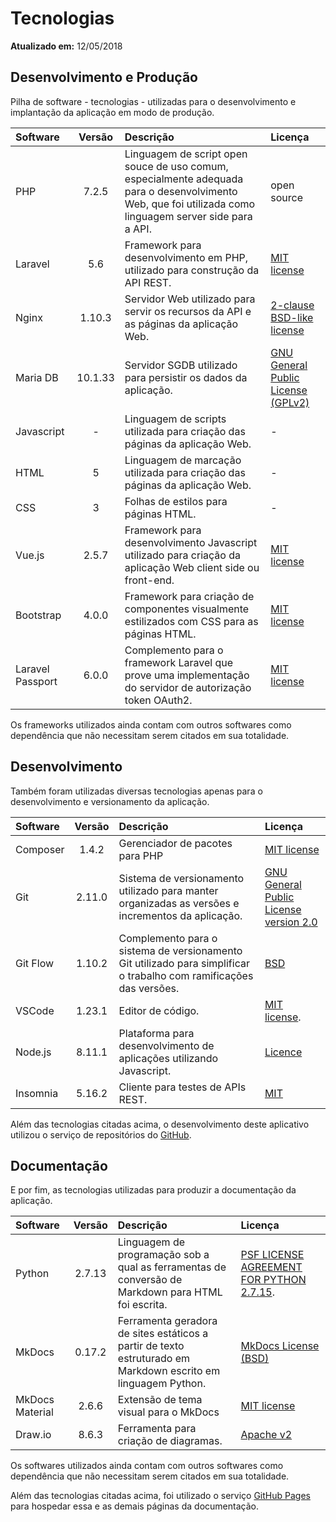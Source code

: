 Tecnologias
===========

**Atualizado em:** 12/05/2018

Desenvolvimento e Produção
--------------------------

Pilha de software - tecnologias - utilizadas para o desenvolvimento e implantação da aplicação em modo de produção.

| Software | Versão | Descrição | Licença |
|:----- |:-----:|:----- |:----- |
| PHP | 7.2.5 | Linguagem de script open souce de uso comum, especialmente adequada para o desenvolvimento Web, que foi utilizada como linguagem server side para a API. | open source |
| Laravel | 5.6 | Framework para desenvolvimento em PHP, utilizado para construção da API REST. | [MIT license](https://opensource.org/licenses/MIT) |
| Nginx | 1.10.3 | Servidor Web utilizado para servir os recursos da API e as páginas da aplicação Web. | [2-clause BSD-like license](http://nginx.org/LICENSE) |
| Maria DB | 10.1.33 | Servidor SGDB utilizado para persistir os dados da aplicação. | [GNU General Public License (GPLv2)](https://github.com/MariaDB/server#license) |
| Javascript | - | Linguagem de scripts utilizada para criação das páginas da aplicação Web. | - |
| HTML | 5 | Linguagem de marcação utilizada para criação das páginas da aplicação Web. | - |
| CSS  | 3 | Folhas de estilos para páginas HTML. | - |
| Vue.js | 2.5.7 | Framework para desenvolvimento Javascript utilizado para criação da aplicação Web client side ou front-end. | [MIT license](https://opensource.org/licenses/MIT) |
| Bootstrap | 4.0.0 | Framework para criação de componentes visualmente estilizados com CSS para as páginas HTML. | [MIT license](https://github.com/twbs/bootstrap/blob/master/LICENSE) |
| Laravel Passport | 6.0.0 | Complemento para o framework Laravel que prove uma implementação do servidor de autorização token OAuth2. | [MIT license](https://opensource.org/licenses/MIT) |

Os frameworks utilizados ainda contam com outros softwares como dependência que não necessitam serem citados em sua totalidade.

Desenvolvimento
---------------

Também foram utilizadas diversas tecnologias apenas para o desenvolvimento e versionamento da aplicação.

| Software | Versão | Descrição | Licença |
|:----- |:-----:|:----- |:----- |
| Composer | 1.4.2 | Gerenciador de pacotes para PHP | [MIT license](https://github.com/composer/composer/blob/master/LICENSE) |
| Git | 2.11.0 | Sistema de versionamento utilizado para manter organizadas as versões e incrementos da aplicação. | [GNU General Public License version 2.0](http://opensource.org/licenses/GPL-2.0) |
| Git Flow | 1.10.2 | Complemento para o sistema de versionamento Git utilizado para simplificar o trabalho com ramificações das versões. | [BSD](https://github.com/nvie/gitflow/blob/develop/LICENSE) |
| VSCode | 1.23.1 | Editor de código. | [MIT license](https://github.com/Microsoft/vscode/blob/master/LICENSE.txt). |
| Node.js | 8.11.1 | Plataforma para desenvolvimento de aplicações utilizando Javascript. | [Licence](https://github.com/nodejs/node/blob/master/LICENSE) |
| Insomnia | 5.16.2 | Cliente para testes de APIs REST. | [MIT](https://github.com/getinsomnia/insomnia/blob/develop/LICENSE) |

Além das tecnologias citadas acima, o desenvolvimento deste aplicativo utilizou o serviço de repositórios do [GitHub](https://github.com).

Documentação
------------

E por fim, as tecnologias utilizadas para produzir a documentação da aplicação.

| Software | Versão | Descrição | Licença |
|:----- |:-----:|:----- |:----- |
| Python | 2.7.13 | Linguagem de programação sob a qual as ferramentas de conversão de Markdown para HTML foi escrita. | [PSF LICENSE AGREEMENT FOR PYTHON 2.7.15](https://docs.python.org/2.7/license.html).|
| MkDocs | 0.17.2 | Ferramenta geradora de sites estáticos a partir de texto estruturado em Markdown escrito em linguagem Python. | [MkDocs License (BSD)](http://www.mkdocs.org/about/license/) |
| MkDocs Material | 2.6.6 | Extensão de tema visual para o MkDocs | [MIT license](https://squidfunk.github.io/mkdocs-material/license/) |
| Draw.io | 8.6.3 | Ferramenta para criação de diagramas. | [Apache v2](https://github.com/jgraph/drawio) |

Os softwares utilizados ainda contam com outros softwares como dependência que não necessitam serem citados em sua totalidade.

Além das tecnologias citadas acima, foi utilizado o serviço [GitHub Pages](https://pages.github.com/) para hospedar essa e as demais páginas da documentação. 